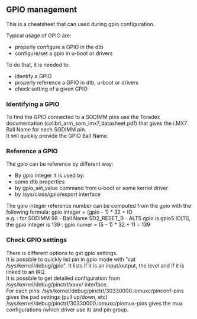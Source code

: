 ## GPIO management
This is a cheatsheet that can used during gpio configuration.

Typical usage of GPIO are:
* properly configure a GPIO in the dtb
* configure/set a gpio in u-boot or drivers

To do that, it is needed to:
* identify a GPIO
* properly reference a GPIO in dtb, u-boot or drivers
* check setting of a given GPIO

### Identifying a GPIO
To find the GPIO connected to a SODIMM pins use the Toradex documentation (colibri_arm_som_imx7_datasheet.pdf) that gives the i.MX7 Ball Name for each SODIMM pin.  
It will quickly provide the GPIO Ball Name.

### Reference a GPIO
The gpio can be reference by different way:
* By gpio integer
It is used by:
* some dtb properties
* by gpio_set_value command from u-boot or some kernel driver
* by /sys/class/gpio/export interface

The gpio integer reference number can be computed from the gpio with the following formula: gpio integer = (gpio - 1) * 32 + IO  
e.g. : for SODIMM 98 - Ball Name SD2_RESET_B - ALT5 gpio is gpio5.IO[11], the gpio integer is 139 : gpio numer = (5 - 1) * 32 + 11 = 139

### Check GPIO settings
There is different options to get gpio settings.  
It is possible to quickly list pin in gpio mode with "cat /sys/kernel/debug/gpio". It lists if it is an input/output, the level and if it is linked to an IRQ.  
It is possible to get detailed configuration from /sys/kernel/debug/pinctrl/xxxx/ interface.  
For each pins:
/sys/kernel/debug/pinctrl/30330000.iomuxc/pinconf-pins gives the pad settings (pull up/down, etc)  
/sys/kernel/debug/pinctrl/30330000.iomuxc/pinmux-pins gives the mux configurations (which driver use it) and pin group.
